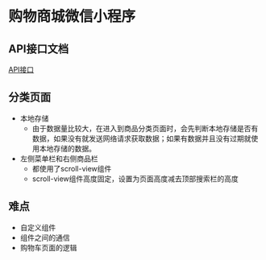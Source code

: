 # 购物商城微信小程序

## API接口文档
[API接口](https://www.showdoc.com.cn/128719739414963/2513235043485226)

## 分类页面
- 本地存储
	- 由于数据量比较大，在进入到商品分类页面时，会先判断本地存储是否有数据，如果没有就发送网络请求获取数据；如果有数据并且没有过期就使用本地存储的数据。
- 左侧菜单栏和右侧商品栏
	- 都使用了scroll-view组件
	- scroll-view组件高度固定，设置为页面高度减去顶部搜索栏的高度

## 难点
 - 自定义组件
 - 组件之间的通信
 - 购物车页面的逻辑